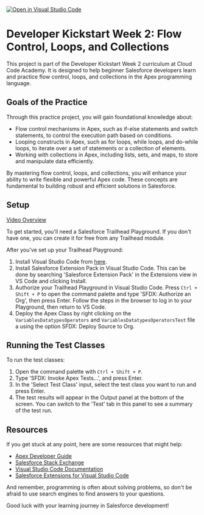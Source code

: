 [![Open in Visual Studio Code](https://classroom.github.com/assets/open-in-vscode-718a45dd9cf7e7f842a935f5ebbe5719a5e09af4491e668f4dbf3b35d5cca122.svg)](https://classroom.github.com/online_ide?assignment_repo_id=13243319&assignment_repo_type=AssignmentRepo)

# Developer Kickstart Week 2: Flow Control, Loops, and Collections

This project is part of the Developer Kickstart Week 2 curriculum at Cloud Code Academy. It is designed to help beginner Salesforce developers learn and practice flow control, loops, and collections in the Apex programming language.

## Goals of the Practice

Through this practice project, you will gain foundational knowledge about:

- Flow control mechanisms in Apex, such as if-else statements and switch statements, to control the execution path based on conditions.
- Looping constructs in Apex, such as for loops, while loops, and do-while loops, to iterate over a set of statements or a collection of elements.
- Working with collections in Apex, including lists, sets, and maps, to store and manipulate data efficiently.

By mastering flow control, loops, and collections, you will enhance your ability to write flexible and powerful Apex code. These concepts are fundamental to building robust and efficient solutions in Salesforce.

## Setup
[Video Overview](https://vimeo.com/839597882/46fc06d93e)

To get started, you'll need a Salesforce Trailhead Playground. If you don't have one, you can create it for free from any Trailhead module.

After you've set up your Trailhead Playground:

1. Install Visual Studio Code from [here](https://code.visualstudio.com/download).
2. Install Salesforce Extension Pack in Visual Studio Code. This can be done by searching 'Salesforce Extension Pack' in the Extensions view in VS Code and clicking Install.
3. Authorize your Trailhead Playground in Visual Studio Code. Press `Ctrl + Shift + P` to open the command palette and type 'SFDX: Authorize an Org', then press Enter. Follow the steps in the browser to log in to your Playground, then return to VS Code.
4. Deploy the Apex Class by right clicking on the `VariablesDatatypesOperators` and  `VariablesDatatypesOperatorsTest` file a using the option SFDX: Deploy Source to Org.

## Running the Test Classes

To run the test classes:

1. Open the command palette with `Ctrl + Shift + P`.
2. Type 'SFDX: Invoke Apex Tests...', and press Enter.
3. In the 'Select Test Class' input, select the test class you want to run and press Enter.
4. The test results will appear in the Output panel at the bottom of the screen. You can switch to the 'Test' tab in this panel to see a summary of the test run.

## Resources

If you get stuck at any point, here are some resources that might help:

- [Apex Developer Guide](https://developer.salesforce.com/docs/atlas.en-us.apexcode.meta/apexcode/apex_dev_guide.htm)
- [Salesforce Stack Exchange](https://salesforce.stackexchange.com/)
- [Visual Studio Code Documentation](https://code.visualstudio.com/docs)
- [Salesforce Extensions for Visual Studio Code](https://developer.salesforce.com/tools/vscode/)

And remember, programming is often about solving problems, so don't be afraid to use search engines to find answers to your questions.

Good luck with your learning journey in Salesforce development!